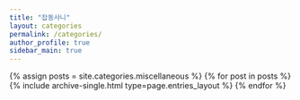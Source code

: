 ```yaml
---
title: "잡동사니"
layout: categories
permalink: /categories/
author_profile: true
sidebar_main: true
---
```


{% assign posts = site.categories.miscellaneous %}
{% for post in posts %} {% include archive-single.html type=page.entries_layout %} {% endfor %}
